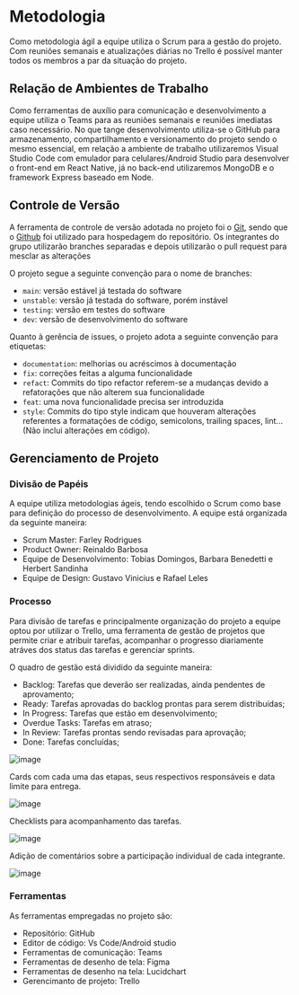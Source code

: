 
# Metodologia


Como metodologia ágil a equipe utiliza o Scrum para a gestão do projeto. Com reuniões semanais e atualizações diárias no Trello é possível manter todos os membros a par da situação do projeto.


## Relação de Ambientes de Trabalho

Como ferramentas de auxílio para comunicação e desenvolvimento a equipe utiliza o Teams para as reuniões semanais e reuniões imediatas caso necessário. No que tange desenvolvimento utiliza-se o GitHub para armazenamento, compartilhamento e versionamento do projeto sendo o mesmo essencial, em relação a ambiente de trabalho utilizaremos Visual Studio Code com emulador para celulares/Android Studio para desenvolver o front-end em React Native, já no back-end utilizaremos MongoDB e o framework Express baseado em Node.

## Controle de Versão

A ferramenta de controle de versão adotada no projeto foi o
[Git](https://git-scm.com/), sendo que o [Github](https://github.com)
foi utilizado para hospedagem do repositório. Os integrantes do grupo utilizarão branches separadas e depois utilizarão o pull request para mesclar as alterações 

O projeto segue a seguinte convenção para o nome de branches:

- `main`: versão estável já testada do software
- `unstable`: versão já testada do software, porém instável
- `testing`: versão em testes do software
- `dev`: versão de desenvolvimento do software

Quanto à gerência de issues, o projeto adota a seguinte convenção para
etiquetas:

- `documentation`: melhorias ou acréscimos à documentação
- `fix`: correções feitas a alguma funcionalidade
- `refact`: Commits do tipo refactor referem-se a mudanças devido a refatorações que não alterem sua funcionalidade
- `feat`: uma nova funcionalidade precisa ser introduzida
- `style`: Commits do tipo style indicam que houveram alterações referentes a formatações de código, semicolons, trailing spaces, lint... (Não inclui alterações em código).



## Gerenciamento de Projeto

### Divisão de Papéis

A equipe utiliza metodologias ágeis, tendo escolhido o Scrum como base para definição do processo de desenvolvimento. A equipe está organizada da seguinte maneira:
- Scrum Master: Farley Rodrigues
- Product Owner: Reinaldo Barbosa  
- Equipe de Desenvolvimento: Tobias Domingos, Barbara Benedetti e Herbert Sandinha
- Equipe de Design: Gustavo Vinicius e Rafael Leles

### Processo

Para divisão de tarefas e principalmente organização do projeto a equipe optou por utilizar o Trello, uma ferramenta de gestão de projetos que permite criar e atribuir tarefas, acompanhar o progresso diariamente atráves dos status das tarefas e gerenciar sprints.

O quadro de gestão está dividido da seguinte maneira: 

- Backlog: Tarefas que deverão ser realizadas, ainda pendentes de aprovamento;
- Ready: Tarefas aprovadas do backlog prontas para serem distribuídas;
- In Progress: Tarefas que estão em desenvolvimento;
- Overdue Tasks: Tarefas em atraso;
- In Review: Tarefas prontas sendo revisadas para aprovação;
- Done: Tarefas concluídas;

![image](https://github.com/user-attachments/assets/0140a8cd-ee56-4fba-b82b-14b4b613609e)

Cards com cada uma das etapas, seus respectivos responsáveis e data limite para entrega.

![image](https://github.com/user-attachments/assets/6769b0dc-8075-4a4f-8b0c-d351c2f32828)

Checklists para acompanhamento das tarefas.

![image](https://github.com/user-attachments/assets/23de7fdd-8583-477a-912a-83c35aa05160)

Adição de comentários sobre a participação individual de cada integrante.

![image](https://github.com/user-attachments/assets/d169721d-b83e-43d1-9c8d-a61d62590e92)




### Ferramentas

As ferramentas empregadas no projeto são:

- Repositório: GitHub
- Editor de código: Vs Code/Android studio
- Ferramentas de comunicação: Teams
- Ferramentas de desenho de tela: Figma
- Ferramentas de desenho na tela: Lucidchart
- Gerencimanto de projeto: Trello
